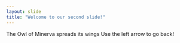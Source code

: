 ```yaml
---
layout: slide
title: "Welcome to our second slide!"
---
```

The Owl of Minerva spreads its wings
Use the left arrow to go back!
